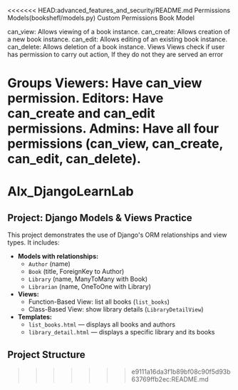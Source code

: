 <<<<<<< HEAD:advanced_features_and_security/README.md
Permissions
Models(bookshefl/models.py)
Custom Permissions Book Model

can_view: Allows viewing of a book instance.
can_create: Allows creation of a new book instance.
can_edit: Allows editing of an existing book instance.
can_delete: Allows deletion of a book instance.
Views
Views check if user has permission to carry out action, If they do not they are served an error

Groups
Viewers: Have can_view permission.
Editors: Have can_create and can_edit permissions.
Admins: Have all four permissions (can_view, can_create, can_edit, can_delete).
=======
# Alx_DjangoLearnLab

## Project: Django Models & Views Practice

This project demonstrates the use of Django's ORM relationships and view types. It includes:

- **Models with relationships:**
  - `Author` (name)
  - `Book` (title, ForeignKey to Author)
  - `Library` (name, ManyToMany with Book)
  - `Librarian` (name, OneToOne with Library)
- **Views:**
  - Function-Based View: list all books (`list_books`)
  - Class-Based View: show library details (`LibraryDetailView`)
- **Templates:**
  - `list_books.html` — displays all books and authors
  - `library_detail.html` — displays a specific library and its books

## Project Structure

>>>>>>> e9111a16da3f1b89bf08c90f5d93b63769ffb2ec:README.md
